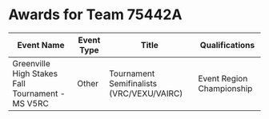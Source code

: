 # Awards for Team 75442A

| Event Name | Event Type | Title | Qualifications |
|------------|------------|-------|----------------|
| Greenville High Stakes Fall Tournament - MS V5RC | Other | Tournament Semifinalists (VRC/VEXU/VAIRC) | Event Region Championship |
